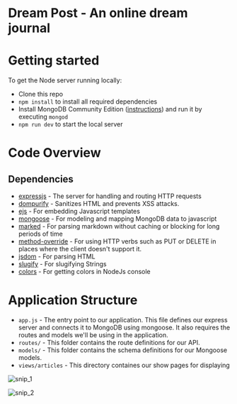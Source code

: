 ﻿# Dream Post - An online dream journal 
 
# Getting started

To get the Node server running locally:

- Clone this repo
- `npm install` to install all required dependencies
- Install MongoDB Community Edition ([instructions](https://docs.mongodb.com/manual/installation/#tutorials)) and run it by executing `mongod`
- `npm run dev` to start the local server

# Code Overview

## Dependencies

- [expressjs](https://github.com/expressjs/express) - The server for handling and routing HTTP requests
- [dompurify](https://github.com/cure53/DOMPurify) -  Sanitizes HTML and prevents XSS attacks.
- [ejs](https://github.com/auth0/node-jsonwebtoken) - For embedding Javascript templates
- [mongoose](https://github.com/Automattic/mongoose) - For modeling and mapping MongoDB data to javascript 
- [marked](https://github.com/markedjs/marked) - For parsing markdown without caching or blocking for long periods of time
- [method-override](https://github.com/expressjs/method-override) - For using HTTP verbs such as PUT or DELETE in places where the client doesn't support it.
- [jsdom](https://github.com/jsdom/jsdom) - For parsing HTML
- [slugify](https://github.com/simov/slugify) - For slugifying Strings
- [colors](https://github.com/simov/slugify) - For getting colors in NodeJs console

# Application Structure
- `app.js` - The entry point to our application. This file defines our express server and connects it to MongoDB using mongoose. It also requires the routes and models we'll be using in the application.
- `routes/` - This folder contains the route definitions for our API.
- `models/` - This folder contains the schema definitions for our Mongoose models.
-  `views/articles` - This directory containes our show pages for displaying

![snip_1](https://user-images.githubusercontent.com/20747118/133363031-26cd9600-a297-4e98-98c8-24c8750e1ba1.JPG)

![snip_2](https://user-images.githubusercontent.com/20747118/133363039-a2393ab3-517b-4e9d-a99b-9a3a805b81f6.JPG)
